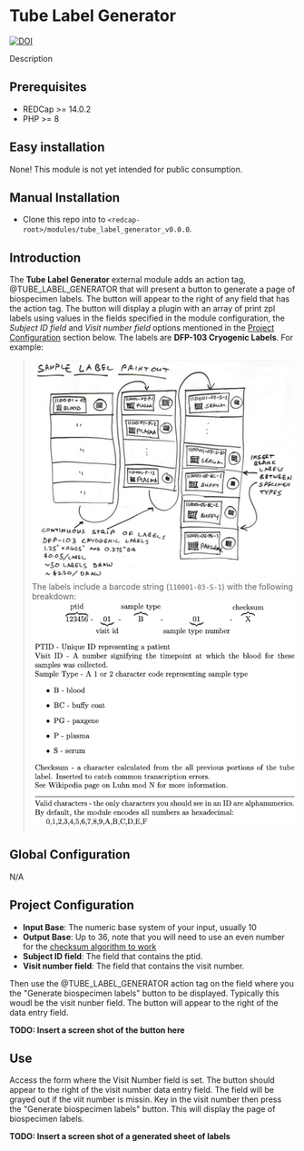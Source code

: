 # Tube Label Generator

[![DOI](svg)](doi)

Description

## Prerequisites
 - REDCap >= 14.0.2
 - PHP >= 8

## Easy installation

None! This module is not yet intended for public consumption.

## Manual Installation
- Clone this repo into to `<redcap-root>/modules/tube_label_generator_v0.0.0`.

## Introduction
The __Tube Label Generator__ external module adds an action tag, @TUBE_LABEL_GENERATOR that will present a button to generate a page of biospecimen labels. The button will appear to the right of any field that has the action tag. The button will display a plugin with an array of print zpl labels using values in the fields specified in the module configuration, the _Subject ID field_ and _Visit number field_ options mentioned in the [Project Configuration](#project-configuration) section below. The labels are __DFP-103 Cryogenic Labels__. For example:
> ![](./img/sample_label_printout.png)
The labels include a barcode string (`110001-03-S-1`) with the following breakdown:
> ![](./img/barcode_breakdown.png)


## Global Configuration

N/A

## Project Configuration

- **Input Base**: The numeric base system of your input, usually 10
- **Output Base**: Up to 36, note that you will need to use an even number for the [checksum algorithm to work](https://en.wikipedia.org/wiki/Luhn_mod_N_algorithm#Limitation)
- **Subject ID field**: The field that contains the ptid.
- **Visit number field**: The field that contains the visit number. 

Then use the @TUBE_LABEL_GENERATOR action tag on the field where you the "Generate biospecimen labels" button to be displayed. Typically this woudl be the visit nunber field. The button will appear to the right of the data entry field.

__TODO: Insert a screen shot of the button here__

## Use

Access the form where the Visit Number field is set. The button should appear to the right of the visit number data entry field. The field will be grayed out if the viit number is missin. Key in the visit number then press the "Generate biospecimen labels" button. This will display the page of biospecimen labels.

__TODO: Insert a screen shot of a generated sheet of labels__
